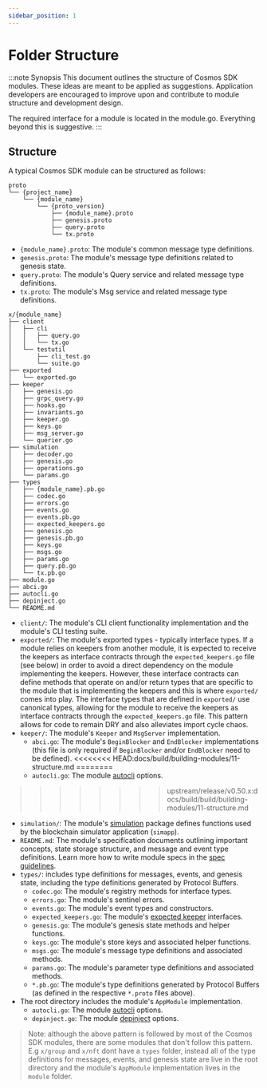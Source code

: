 ```yaml
---
sidebar_position: 1
---
```


# Folder Structure

:::note Synopsis
This document outlines the structure of Cosmos SDK modules. These ideas are meant to be applied as suggestions. Application developers are encouraged to improve upon and contribute to module structure and development design.

The required interface for a module is located in the module.go. Everything beyond this is suggestive.
:::

## Structure

A typical Cosmos SDK module can be structured as follows:

```shell
proto
└── {project_name}
    └── {module_name}
        └── {proto_version}
            ├── {module_name}.proto
            ├── genesis.proto
            ├── query.proto
            └── tx.proto
```

* `{module_name}.proto`: The module's common message type definitions.
* `genesis.proto`: The module's message type definitions related to genesis state.
* `query.proto`: The module's Query service and related message type definitions.
* `tx.proto`: The module's Msg service and related message type definitions.

```shell
x/{module_name}
├── client
│   ├── cli
│   │   ├── query.go
│   │   └── tx.go
│   └── testutil
│       ├── cli_test.go
│       └── suite.go
├── exported
│   └── exported.go
├── keeper
│   ├── genesis.go
│   ├── grpc_query.go
│   ├── hooks.go
│   ├── invariants.go
│   ├── keeper.go
│   ├── keys.go
│   ├── msg_server.go
│   └── querier.go
├── simulation
│   ├── decoder.go
│   ├── genesis.go
│   ├── operations.go
│   └── params.go
├── types
│   ├── {module_name}.pb.go
│   ├── codec.go
│   ├── errors.go
│   ├── events.go
│   ├── events.pb.go
│   ├── expected_keepers.go
│   ├── genesis.go
│   ├── genesis.pb.go
│   ├── keys.go
│   ├── msgs.go
│   ├── params.go
│   ├── query.pb.go
│   └── tx.pb.go
├── module.go
├── abci.go
├── autocli.go
├── depinject.go
└── README.md
```

* `client/`: The module's CLI client functionality implementation and the module's CLI testing suite.
* `exported/`: The module's exported types - typically interface types. If a module relies on keepers from another module, it is expected to receive the keepers as interface contracts through the `expected_keepers.go` file (see below) in order to avoid a direct dependency on the module implementing the keepers. However, these interface contracts can define methods that operate on and/or return types that are specific to the module that is implementing the keepers and this is where `exported/` comes into play. The interface types that are defined in `exported/` use canonical types, allowing for the module to receive the keepers as interface contracts through the `expected_keepers.go` file. This pattern allows for code to remain DRY and also alleviates import cycle chaos.
* `keeper/`: The module's `Keeper` and `MsgServer` implementation.
    * `abci.go`: The module's `BeginBlocker` and `EndBlocker` implementations (this file is only required if `BeginBlocker` and/or `EndBlocker` need to be defined).
<<<<<<<< HEAD:docs/build/building-modules/11-structure.md
========
    * `autocli.go`: The module [autocli](https://docs.cosmos.network/main/core/autocli) options.
>>>>>>>> upstream/release/v0.50.x:docs/build/build/building-modules/11-structure.md
* `simulation/`: The module's [simulation](./14-simulator.md) package defines functions used by the blockchain simulator application (`simapp`).
* `README.md`: The module's specification documents outlining important concepts, state storage structure, and message and event type definitions. Learn more how to write module specs in the [spec guidelines](../spec/SPEC_MODULE.md).
* `types/`: includes type definitions for messages, events, and genesis state, including the type definitions generated by Protocol Buffers.
    * `codec.go`: The module's registry methods for interface types.
    * `errors.go`: The module's sentinel errors.
    * `events.go`: The module's event types and constructors.
    * `expected_keepers.go`: The module's [expected keeper](./06-keeper.md#type-definition) interfaces.
    * `genesis.go`: The module's genesis state methods and helper functions.
    * `keys.go`: The module's store keys and associated helper functions.
    * `msgs.go`: The module's message type definitions and associated methods.
    * `params.go`: The module's parameter type definitions and associated methods.
    * `*.pb.go`: The module's type definitions generated by Protocol Buffers (as defined in the respective `*.proto` files above).
* The root directory includes the module's `AppModule` implementation.
    * `autocli.go`: The module [autocli](https://docs.cosmos.network/main/core/autocli) options.
    * `depinject.go`: The module [depinject](./15-depinject.md#type-definition) options.

> Note: although the above pattern is followed by most of the Cosmos SDK modules, there are some modules that don't follow this pattern. E.g `x/group` and `x/nft` dont have a `types` folder, instead all of the type definitions for messages, events, and genesis state are live in the root directory and the module's `AppModule` implementation lives in the `module` folder.
